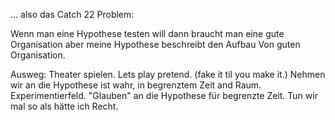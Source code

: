 ... also das Catch 22 Problem:

Wenn man
eine Hypothese testen will
dann braucht man
eine gute Organisation
aber meine Hypothese
beschreibt den Aufbau
Von guten Organisation.

Ausweg: Theater spielen.
Lets play pretend.
(fake it til you make it.)
Nehmen wir an
die Hypothese ist wahr,
in begrenztem Zeit and Raum.
Experimentierfeld.
"Glauben" an die Hypothese
für begrenzte Zeit.
Tun wir mal so
als hätte ich Recht.
